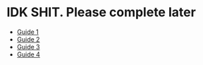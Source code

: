 # IDK SHIT. Please complete later

- [Guide 1](https://www.youtube.com/watch?v=rkYQfEPs880)
- [Guide 2](https://www.youtube.com/watch?v=9mSc4jrTx_k)
- [Guide 3](https://www.youtube.com/watch?v=L1ung0wil9Y)
- [Guide 4](https://www.youtube.com/watch?v=iKxdq6k2cYI)